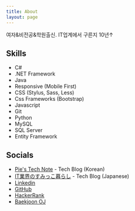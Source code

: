 ```yaml
---
title: About
layout: page
---
```


여자&비전공&학원출신. IT업계에서 구른지 10년↑


<h2>Skills</h2>

<ul class="skill-list">
	<li>C#</li>
	<li>.NET Framework</li>
	<li>Java</li>
	<li>Responsive (Mobile First)</li>
	<li>CSS (Stylus, Sass, Less)</li>
	<li>Css Frameworks (Bootstrap)</li>
	<li>Javascript</li>
	<li>Git</li>
	<li>Python</li>
	<li>MySQL</li>
	<li>SQL Server</li>
	<li>Entity Framework</li>
</ul>

<h2>Socials</h2>

<ul>
	<li><a href="https://pie001.github.io/" target="_blank">Pie's Tech Note</a> - Tech Blog (Korean)</li>
	<li><a href="https://blog.pie001.com/" target="_blank">IT業界のすみっこ暮らし</a> - Tech Blog (Japanese)</li>
	<li><a href="https://www.linkedin.com/in/piepark/" target="_blank">Linkedin</a></li>
	<li><a href="https://github.com/Pie001" target="_blank">GitHub</a></li>
	<li><a href="https://www.hackerrank.com/pie001" target="_blank">HackerRank</a></li>
	<li><a href="https://www.acmicpc.net/user/pie" target="_blank">Baekjoon OJ</a></li>
</ul>

<!-- <h2>Projects</h2> 
<ul>
<li></li>
</ul>
-->
